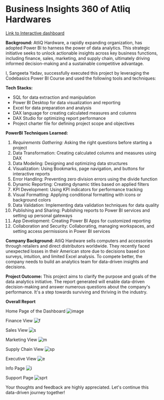 # Business Insights 360 of Atliq Hardwares

[Link to Interactive dashboard](https://app.powerbi.com/view?r=eyJrIjoiODY1ZTVlNzctMWMxNC00OWUyLWIyOTQtM2FhZmEzZjlkMDJiIiwidCI6ImM2ZTU0OWIzLTVmNDUtNDAzMi1hYWU5LWQ0MjQ0ZGM1YjJjNCJ9)
 
**Background:**
AtliQ Hardware, a rapidly expanding organization, has adopted Power BI to harness the power of data analytics. This strategic initiative seeks to unlock actionable insights across key business functions, including finance, sales, marketing, and supply chain, ultimately driving informed decision-making and a sustainable competitive advantage.

I, Sangeeta Yadav, successfully executed this project by leveraging the Codebasics Power BI Course and used the following tools and techniques:

**Tech Stacks:**
- SQL for data extraction and manipulation
- Power BI Desktop for data visualization and reporting
- Excel for data preparation and analysis
- DAX language for creating calculated measures and columns
- DAX Studio for optimizing report performance
- Project charter file for defining project scope and objectives

**PowerBI Techniques Learned:**
1. _Requirements Gathering:_ Asking the right questions before starting a project
2. Data Transformation: Creating calculated columns and measures using DAX
3. Data Modeling: Designing and optimizing data structures
4. Visualization: Using Bookmarks, page navigation, and buttons for interactive reports
5. Error Handling: Preventing zero division errors using the divide function
6. Dynamic Reporting: Creating dynamic titles based on applied filters
7. KPI Development: Using KPI indicators for performance tracking
8. Visual Formatting: Applying conditional formatting with icons or background colors
9. Data Validation: Implementing data validation techniques for data quality
10. Publishing and Sharing: Publishing reports to Power BI services and setting up personal gateways
11. App Development: Creating Power BI Apps for customized reporting
12. Collaboration and Security: Collaborating, managing workspaces, and setting access permissions in Power BI services

**Company Background:**
AtliQ Hardware sells computers and accessories through retailers and direct distributors worldwide. They recently faced unexpected losses in their American store due to decisions based on surveys, intuition, and limited Excel analysis. To compete better, the company needs to build an analytics team for data-driven insights and decisions.

**Project Outcome:**
This project aims to clarify the purpose and goals of the data analytics initiative. The report generated will enable data-driven decision-making and answer numerous questions about the company's performance. It's a step towards surviving and thriving in the industry.

**Overall Report**

Home Page of the Dashboard 
![image](https://github.com/user-attachments/assets/39afc1b3-4875-4248-8521-fc33ade54d88)


Finance View
![f](https://github.com/srinathankolla/Business-Insights-360-of-Atliq-Hardwares/assets/115559003/0825e7c3-3090-423e-9470-12d81a2e371e)

Sales View
![s](https://github.com/srinathankolla/Business-Insights-360-of-Atliq-Hardwares/assets/115559003/e59ddda7-8d39-4f7c-8076-9c21885c4c3e)

Marketing View
![m](https://github.com/srinathankolla/Business-Insights-360-of-Atliq-Hardwares/assets/115559003/0ffcf851-b993-46a3-8931-4424b3b2c014)

Supply Chain View
![sp](https://github.com/srinathankolla/Business-Insights-360-of-Atliq-Hardwares/assets/115559003/7328cfef-d6a6-4ffe-bc0a-12c75cdfe870)

Executive View
![e](https://github.com/srinathankolla/Business-Insights-360-of-Atliq-Hardwares/assets/115559003/205ea814-11a1-4ead-8121-e9cf81592728)

Info Page
![i](https://github.com/srinathankolla/Business-Insights-360-of-Atliq-Hardwares/assets/115559003/b75569d5-1d29-4373-9d20-a80638081dbd)

Support Page
![sprt](https://github.com/srinathankolla/Business-Insights-360-of-Atliq-Hardwares/assets/115559003/897e23dc-3467-4f5d-b10f-98c09fbaa69b)

Your thoughts and feedback are highly appreciated. Let's continue this data-driven journey together!

